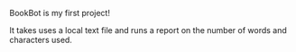 BookBot is my first project!

It takes uses a local text file and runs a report on the number of words and characters used.